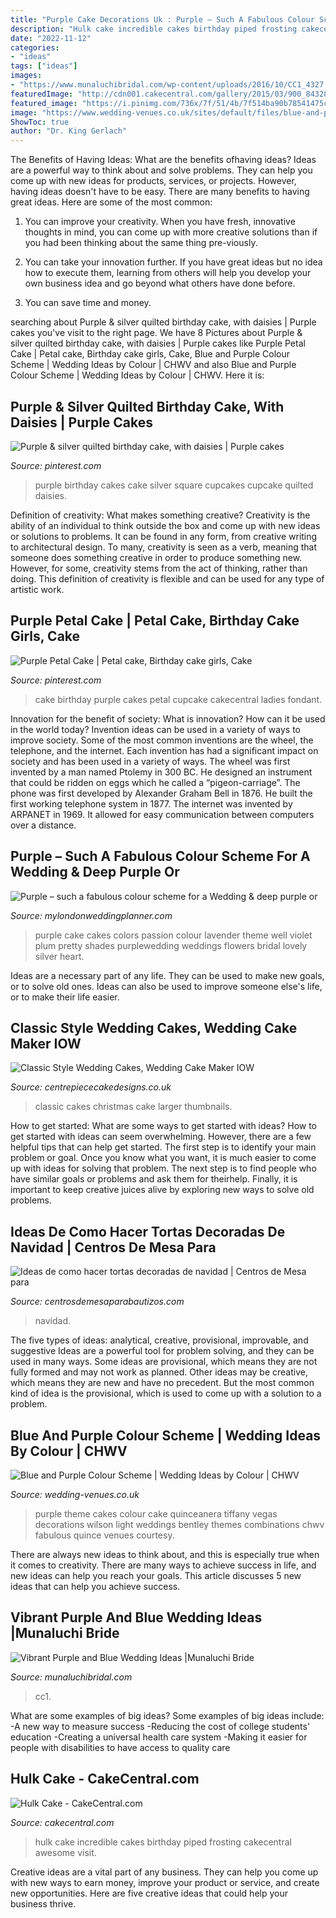 ```yaml
---
title: "Purple Cake Decorations Uk : Purple – Such A Fabulous Colour Scheme For A Wedding &amp; Deep Purple Or"
description: "Hulk cake incredible cakes birthday piped frosting cakecentral awesome visit"
date: "2022-11-12"
categories:
- "ideas"
tags: ["ideas"]
images:
- "https://www.munaluchibridal.com/wp-content/uploads/2016/10/CC1_4327.jpg"
featuredImage: "http://cdn001.cakecentral.com/gallery/2015/03/900_843282mIpM_hulk-cake.jpg"
featured_image: "https://i.pinimg.com/736x/7f/51/4b/7f514ba90b78541475c884da977e5d80--th-birthday-birthday-cakes.jpg"
image: "https://www.wedding-venues.co.uk/sites/default/files/blue-and-purple-wedding-theme-Bentley-and-Wilson-Photography.jpg"
ShowToc: true
author: "Dr. King Gerlach"
---
```



The Benefits of Having Ideas: What are the benefits ofhaving ideas?
Ideas are a powerful way to think about and solve problems. They can help you come up with new ideas for products, services, or projects. However, having ideas doesn't have to be easy. There are many benefits to having great ideas. Here are some of the most common:
1) You can improve your creativity. When you have fresh, innovative thoughts in mind, you can come up with more creative solutions than if you had been thinking about the same thing pre-viously.

2) You can take your innovation further. If you have great ideas but no idea how to execute them, learning from others will help you develop your own business idea and go beyond what others have done before.

3) You can save time and money.

	

		
searching about Purple &amp; silver quilted birthday cake, with daisies | Purple cakes you've visit to the right page. We have 8 Pictures about Purple &amp; silver quilted birthday cake, with daisies | Purple cakes like Purple Petal Cake | Petal cake, Birthday cake girls, Cake, Blue and Purple Colour Scheme | Wedding Ideas by Colour | CHWV and also Blue and Purple Colour Scheme | Wedding Ideas by Colour | CHWV. Here it is:
		
    
## Purple &amp; Silver Quilted Birthday Cake, With Daisies | Purple Cakes

<img loading=lazy src="https://i.pinimg.com/736x/a9/a7/2d/a9a72ddb121abb255747c9c0a7d64c5b--purple-and-silver-wedding-silver-wedding-cakes.jpg" onerror="this.onerror=null;this.src='https://tse1.mm.bing.net/th?id=OIP.cH1pQEcSRTp082nXhk0MdwHaJ6&amp;pid=15.1';" alt="Purple &amp; silver quilted birthday cake, with daisies | Purple cakes">

_Source: pinterest.com_

>purple birthday cakes cake silver square cupcakes cupcake quilted daisies. 

	

Definition of creativity: What makes something creative?
Creativity is the ability of an individual to think outside the box and come up with new ideas or solutions to problems. It can be found in any form, from creative writing to architectural design. To many, creativity is seen as a verb, meaning that someone does something creative in order to produce something new. However, for some, creativity stems from the act of thinking, rather than doing. This definition of creativity is flexible and can be used for any type of artistic work.

    
## Purple Petal Cake | Petal Cake, Birthday Cake Girls, Cake

<img loading=lazy src="https://i.pinimg.com/736x/7f/51/4b/7f514ba90b78541475c884da977e5d80--th-birthday-birthday-cakes.jpg" onerror="this.onerror=null;this.src='https://tse3.mm.bing.net/th?id=OIP.2D0D-Tn4cxVnWh0_IR1sWQHaKL&amp;pid=15.1';" alt="Purple Petal Cake | Petal cake, Birthday cake girls, Cake">

_Source: pinterest.com_

>cake birthday purple cakes petal cupcake cakecentral ladies fondant. 

	

Innovation for the benefit of society: What is innovation? How can it be used in the world today?
Invention ideas can be used in a variety of ways to improve society. Some of the most common inventions are the wheel, the telephone, and the internet. Each invention has had a significant impact on society and has been used in a variety of ways. The wheel was first invented by a man named Ptolemy in 300 BC. He designed an instrument that could be ridden on eggs which he called a “pigeon-carriage”. The phone was first developed by Alexander Graham Bell in 1876. He built the first working telephone system in 1877. The internet was invented by ARPANET in 1969. It allowed for easy communication between computers over a distance.

    
## Purple – Such A Fabulous Colour Scheme For A Wedding &amp; Deep Purple Or

<img loading=lazy src="http://www.mylondonweddingplanner.com/wp-content/uploads/2015/09/wedding-cake.jpg" onerror="this.onerror=null;this.src='https://tse4.mm.bing.net/th?id=OIP.zjGIYbqjN1GnVfWC7UmrpgHaLO&amp;pid=15.1';" alt="Purple – such a fabulous colour scheme for a Wedding &amp; deep purple or">

_Source: mylondonweddingplanner.com_

>purple cake cakes colors passion colour lavender theme well violet plum pretty shades purplewedding weddings flowers bridal lovely silver heart. 

	

Ideas are a necessary part of any life. They can be used to make new goals, or to solve old ones. Ideas can also be used to improve someone else's life, or to make their life easier.

    
## Classic Style Wedding Cakes, Wedding Cake Maker IOW

<img loading=lazy src="https://www.centrepiececakedesigns.co.uk/wp-content/gallery/wedding-classic/christmas.jpg" onerror="this.onerror=null;this.src='https://tse4.mm.bing.net/th?id=OIP.q7qn5dkNalLQJjeOyozhZQHaKh&amp;pid=15.1';" alt="Classic Style Wedding Cakes, Wedding Cake Maker IOW">

_Source: centrepiececakedesigns.co.uk_

>classic cakes christmas cake larger thumbnails. 

	

How to get started: What are some ways to get started with ideas?
How to get started with ideas can seem overwhelming. However, there are a few helpful tips that can help get started. The first step is to identify your main problem or goal. Once you know what you want, it is much easier to come up with ideas for solving that problem. The next step is to find people who have similar goals or problems and ask them for theirhelp. Finally, it is important to keep creative juices alive by exploring new ways to solve old problems.

    
## Ideas De Como Hacer Tortas Decoradas De Navidad | Centros De Mesa Para

<img loading=lazy src="https://centrosdemesaparabautizos.com/wp-content/uploads/2016/12/tortas-decoradas-de-navidad-imagenes.jpg" onerror="this.onerror=null;this.src='https://tse4.mm.bing.net/th?id=OIP.yakfTCOl7Z6DiUa6jne2ZQAAAA&amp;pid=15.1';" alt="Ideas de como hacer tortas decoradas de navidad | Centros de Mesa para">

_Source: centrosdemesaparabautizos.com_

>navidad. 

	

The five types of ideas: analytical, creative, provisional, improvable, and suggestive
Ideas are a powerful tool for problem solving, and they can be used in many ways. Some ideas are provisional, which means they are not fully formed and may not work as planned. Other ideas may be creative, which means they are new and have no precedent. But the most common kind of idea is the provisional, which is used to come up with a solution to a problem.

    
## Blue And Purple Colour Scheme | Wedding Ideas By Colour | CHWV

<img loading=lazy src="https://www.wedding-venues.co.uk/sites/default/files/blue-and-purple-wedding-theme-Bentley-and-Wilson-Photography.jpg" onerror="this.onerror=null;this.src='https://tse2.mm.bing.net/th?id=OIP.IEYi2vRq5EvgLhFBziUa-QHaLH&amp;pid=15.1';" alt="Blue and Purple Colour Scheme | Wedding Ideas by Colour | CHWV">

_Source: wedding-venues.co.uk_

>purple theme cakes colour cake quinceanera tiffany vegas decorations wilson light weddings bentley themes combinations chwv fabulous quince venues courtesy. 

	

There are always new ideas to think about, and this is especially true when it comes to creativity. There are many ways to achieve success in life, and new ideas can help you reach your goals. This article discusses 5 new ideas that can help you achieve success.

    
## Vibrant Purple And Blue Wedding Ideas |Munaluchi Bride

<img loading=lazy src="https://www.munaluchibridal.com/wp-content/uploads/2016/10/CC1_4327.jpg" onerror="this.onerror=null;this.src='https://tse4.mm.bing.net/th?id=OIP.zj7KyaP8FQCXjX3UNtSqLwHaLH&amp;pid=15.1';" alt="Vibrant Purple and Blue Wedding Ideas |Munaluchi Bride">

_Source: munaluchibridal.com_

>cc1. 

	

What are some examples of big ideas?
Some examples of big ideas include: 
-A new way to measure success 
-Reducing the cost of college students' education 
-Creating a universal health care system
-Making it easier for people with disabilities to have access to quality care

    
## Hulk Cake - CakeCentral.com

<img loading=lazy src="http://cdn001.cakecentral.com/gallery/2015/03/900_843282mIpM_hulk-cake.jpg" onerror="this.onerror=null;this.src='https://tse1.mm.bing.net/th?id=OIP.Es-EYOfE3WcJgIjG3mu2GAHaFj&amp;pid=15.1';" alt="Hulk Cake - CakeCentral.com">

_Source: cakecentral.com_

>hulk cake incredible cakes birthday piped frosting cakecentral awesome visit. 

	

Creative ideas are a vital part of any business. They can help you come up with new ways to earn money, improve your product or service, and create new opportunities. Here are five creative ideas that could help your business thrive.

